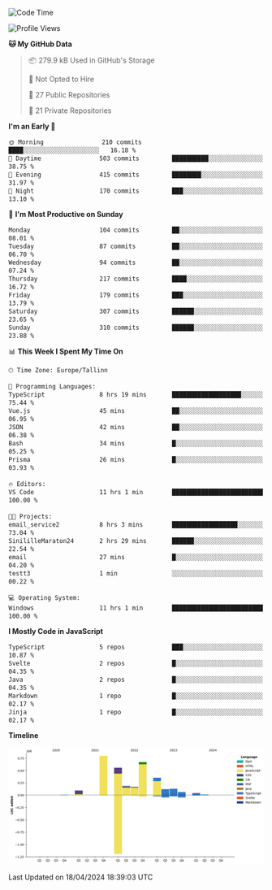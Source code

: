 <!--START_SECTION:waka-->
![Code Time](http://img.shields.io/badge/Code%20Time-790%20hrs%2026%20mins-blue)

![Profile Views](http://img.shields.io/badge/Profile%20Views-0-blue)

**🐱 My GitHub Data** 

> 📦 279.9 kB Used in GitHub's Storage 
 > 
> 🚫 Not Opted to Hire
 > 
> 📜 27 Public Repositories 
 > 
> 🔑 21 Private Repositories 
 > 
**I'm an Early 🐤** 

```text
🌞 Morning                210 commits         ████░░░░░░░░░░░░░░░░░░░░░   16.18 % 
🌆 Daytime                503 commits         ██████████░░░░░░░░░░░░░░░   38.75 % 
🌃 Evening                415 commits         ████████░░░░░░░░░░░░░░░░░   31.97 % 
🌙 Night                  170 commits         ███░░░░░░░░░░░░░░░░░░░░░░   13.10 % 
```
📅 **I'm Most Productive on Sunday** 

```text
Monday                   104 commits         ██░░░░░░░░░░░░░░░░░░░░░░░   08.01 % 
Tuesday                  87 commits          ██░░░░░░░░░░░░░░░░░░░░░░░   06.70 % 
Wednesday                94 commits          ██░░░░░░░░░░░░░░░░░░░░░░░   07.24 % 
Thursday                 217 commits         ████░░░░░░░░░░░░░░░░░░░░░   16.72 % 
Friday                   179 commits         ███░░░░░░░░░░░░░░░░░░░░░░   13.79 % 
Saturday                 307 commits         ██████░░░░░░░░░░░░░░░░░░░   23.65 % 
Sunday                   310 commits         ██████░░░░░░░░░░░░░░░░░░░   23.88 % 
```


📊 **This Week I Spent My Time On** 

```text
🕑︎ Time Zone: Europe/Tallinn

💬 Programming Languages: 
TypeScript               8 hrs 19 mins       ███████████████████░░░░░░   75.44 % 
Vue.js                   45 mins             ██░░░░░░░░░░░░░░░░░░░░░░░   06.95 % 
JSON                     42 mins             ██░░░░░░░░░░░░░░░░░░░░░░░   06.38 % 
Bash                     34 mins             █░░░░░░░░░░░░░░░░░░░░░░░░   05.25 % 
Prisma                   26 mins             █░░░░░░░░░░░░░░░░░░░░░░░░   03.93 % 

🔥 Editors: 
VS Code                  11 hrs 1 min        █████████████████████████   100.00 % 

🐱‍💻 Projects: 
email_service2           8 hrs 3 mins        ██████████████████░░░░░░░   73.04 % 
SinililleMaraton24       2 hrs 29 mins       ██████░░░░░░░░░░░░░░░░░░░   22.54 % 
email                    27 mins             █░░░░░░░░░░░░░░░░░░░░░░░░   04.20 % 
testt3                   1 min               ░░░░░░░░░░░░░░░░░░░░░░░░░   00.22 % 

💻 Operating System: 
Windows                  11 hrs 1 min        █████████████████████████   100.00 % 
```

**I Mostly Code in JavaScript** 

```text
TypeScript               5 repos             ███░░░░░░░░░░░░░░░░░░░░░░   10.87 % 
Svelte                   2 repos             █░░░░░░░░░░░░░░░░░░░░░░░░   04.35 % 
Java                     2 repos             █░░░░░░░░░░░░░░░░░░░░░░░░   04.35 % 
Markdown                 1 repo              █░░░░░░░░░░░░░░░░░░░░░░░░   02.17 % 
Jinja                    1 repo              █░░░░░░░░░░░░░░░░░░░░░░░░   02.17 % 
```



**Timeline**

![Lines of Code chart](https://raw.githubusercontent.com/Piilu/Piilu/main/assets/bar_graph.png)


 Last Updated on 18/04/2024 18:39:03 UTC
<!--END_SECTION:waka-->
